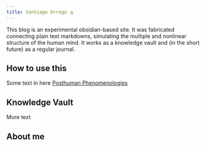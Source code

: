 ```yaml
---
title: Santiago Orrego 🛸
---
```

           
This blog is an experimental obsidian-based site. It was fabricated connecting plain text markdowns, simulating the multiple and nonlinear structure of the human mind. It works as a knowledge vault and (in the short future) as a regular journal.

## How to use this
Some text in here [Posthuman Phenomenologies](notes/Posthuman%20Phenomenologies.md)

## Knowledge Vault
 More text
 
 ## About me
